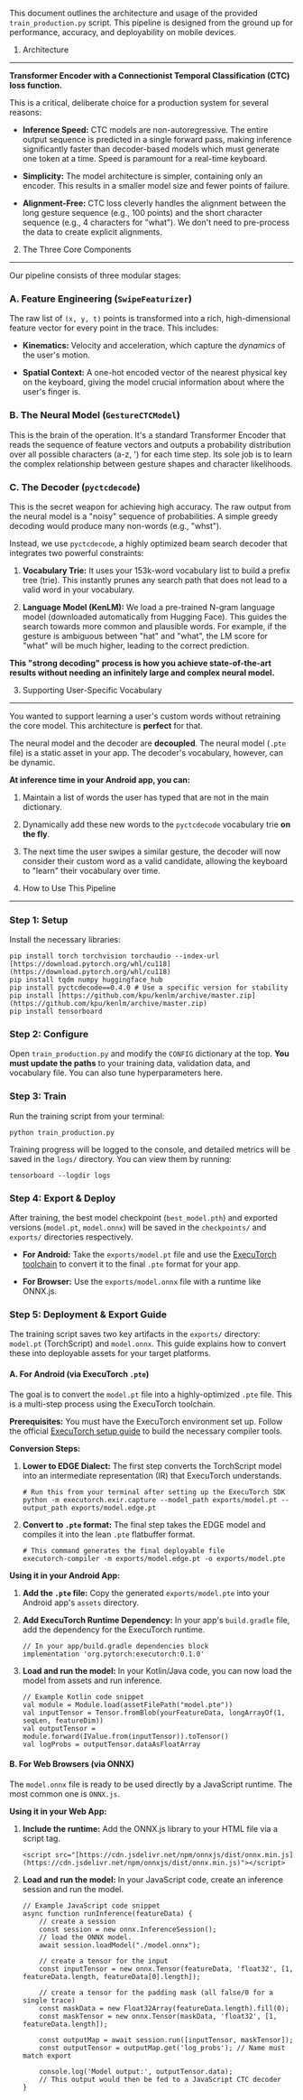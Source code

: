 This document outlines the architecture and usage of the provided
`train_production.py` script. This pipeline is designed from the ground
up for performance, accuracy, and deployability on mobile devices.

1. Architecture
-------------------------------------------

**Transformer Encoder with a Connectionist Temporal Classification (CTC)
loss function.**

This is a critical, deliberate choice for a production system for
several reasons:

-   **Inference Speed:** CTC models are non-autoregressive. The entire
    output sequence is predicted in a single forward pass, making
    inference significantly faster than decoder-based models which must
    generate one token at a time. Speed is paramount for a real-time
    keyboard.

-   **Simplicity:** The model architecture is simpler, containing only
    an encoder. This results in a smaller model size and fewer points of
    failure.

-   **Alignment-Free:** CTC loss cleverly handles the alignment between
    the long gesture sequence (e.g., 100 points) and the short character
    sequence (e.g., 4 characters for \"what\"). We don\'t need to
    pre-process the data to create explicit alignments.

2. The Three Core Components
----------------------------

Our pipeline consists of three modular stages:

### A. Feature Engineering (`SwipeFeaturizer`)

The raw list of `(x, y, t)` points is transformed into a rich,
high-dimensional feature vector for every point in the trace. This
includes:

-   **Kinematics:** Velocity and acceleration, which capture the
    *dynamics* of the user\'s motion.

-   **Spatial Context:** A one-hot encoded vector of the nearest
    physical key on the keyboard, giving the model crucial information
    about where the user\'s finger is.

### B. The Neural Model (`GestureCTCModel`)

This is the brain of the operation. It\'s a standard Transformer Encoder
that reads the sequence of feature vectors and outputs a probability
distribution over all possible characters (a-z, \') for each time step.
Its sole job is to learn the complex relationship between gesture shapes
and character likelihoods.

### C. The Decoder (`pyctcdecode`)

This is the secret weapon for achieving high accuracy. The raw output
from the neural model is a \"noisy\" sequence of probabilities. A simple
greedy decoding would produce many non-words (e.g., \"whst\").

Instead, we use `pyctcdecode`, a highly optimized beam search decoder
that integrates two powerful constraints:

1.  **Vocabulary Trie:** It uses your 153k-word vocabulary list to build
    a prefix tree (trie). This instantly prunes any search path that
    does not lead to a valid word in your vocabulary.

2.  **Language Model (KenLM):** We load a pre-trained N-gram language
    model (downloaded automatically from Hugging Face). This guides the
    search towards more common and plausible words. For example, if the
    gesture is ambiguous between \"hat\" and \"what\", the LM score for
    \"what\" will be much higher, leading to the correct prediction.

**This \"strong decoding\" process is how you achieve state-of-the-art
results without needing an infinitely large and complex neural model.**

3. Supporting User-Specific Vocabulary
--------------------------------------

You wanted to support learning a user\'s custom words without retraining
the core model. This architecture is **perfect** for that.

The neural model and the decoder are **decoupled**. The neural model
(`.pte` file) is a static asset in your app. The decoder\'s vocabulary,
however, can be dynamic.

**At inference time in your Android app, you can:**

1.  Maintain a list of words the user has typed that are not in the main
    dictionary.

2.  Dynamically add these new words to the `pyctcdecode` vocabulary trie
    **on the fly**.

3.  The next time the user swipes a similar gesture, the decoder will
    now consider their custom word as a valid candidate, allowing the
    keyboard to \"learn\" their vocabulary over time.

4. How to Use This Pipeline
---------------------------

### Step 1: Setup

Install the necessary libraries:

    pip install torch torchvision torchaudio --index-url [https://download.pytorch.org/whl/cu118](https://download.pytorch.org/whl/cu118)
    pip install tqdm numpy huggingface_hub
    pip install pyctcdecode==0.4.0 # Use a specific version for stability
    pip install [https://github.com/kpu/kenlm/archive/master.zip](https://github.com/kpu/kenlm/archive/master.zip)
    pip install tensorboard

### Step 2: Configure

Open `train_production.py` and modify the `CONFIG` dictionary at the
top. **You must update the paths** to your training data, validation
data, and vocabulary file. You can also tune hyperparameters here.

### Step 3: Train

Run the training script from your terminal:

    python train_production.py

Training progress will be logged to the console, and detailed metrics
will be saved in the `logs/` directory. You can view them by running:

    tensorboard --logdir logs

### Step 4: Export & Deploy

After training, the best model checkpoint (`best_model.pth`) and
exported versions (`model.pt`, `model.onnx`) will be saved in the
`checkpoints/` and `exports/` directories respectively.

-   **For Android:** Take the `exports/model.pt` file and use the
    [ExecuTorch
    toolchain](https://pytorch.org/executorch/stable/getting-started-setup.html "null")
    to convert it to the final `.pte` format for your app.

-   **For Browser:** Use the `exports/model.onnx` file with a runtime
    like ONNX.js.


### Step 5: Deployment & Export Guide

The training script saves two key artifacts in the `exports/` directory:
`model.pt` (TorchScript) and `model.onnx`. This guide explains how to
convert these into deployable assets for your target platforms.

#### A. For Android (via ExecuTorch `.pte`)

The goal is to convert the `model.pt` file into a highly-optimized
`.pte` file. This is a multi-step process using the ExecuTorch
toolchain.

**Prerequisites:** You must have the ExecuTorch environment set up.
Follow the official [ExecuTorch setup
guide](https://pytorch.org/executorch/stable/getting-started-setup.html "null")
to build the necessary compiler tools.

**Conversion Steps:**

1.  **Lower to EDGE Dialect:** The first step converts the TorchScript
    model into an intermediate representation (IR) that ExecuTorch
    understands.

        # Run this from your terminal after setting up the ExecuTorch SDK
        python -m executorch.exir.capture --model_path exports/model.pt --output_path exports/model.edge.pt

2.  **Convert to `.pte` format:** The final step takes the EDGE model
    and compiles it into the lean `.pte` flatbuffer format.

        # This command generates the final deployable file
        executorch-compiler -m exports/model.edge.pt -o exports/model.pte

**Using it in your Android App:**

1.  **Add the `.pte` file:** Copy the generated `exports/model.pte` into
    your Android app\'s `assets` directory.

2.  **Add ExecuTorch Runtime Dependency:** In your app\'s `build.gradle`
    file, add the dependency for the ExecuTorch runtime.

        // In your app/build.gradle dependencies block
        implementation 'org.pytorch:executorch:0.1.0' 

3.  **Load and run the model:** In your Kotlin/Java code, you can now
    load the model from assets and run inference.

        // Example Kotlin code snippet
        val module = Module.load(assetFilePath("model.pte"))
        val inputTensor = Tensor.fromBlob(yourFeatureData, longArrayOf(1, seqLen, featureDim))
        val outputTensor = module.forward(IValue.from(inputTensor)).toTensor()
        val logProbs = outputTensor.dataAsFloatArray

#### B. For Web Browsers (via ONNX)

The `model.onnx` file is ready to be used directly by a JavaScript
runtime. The most common one is `ONNX.js`.

**Using it in your Web App:**

1.  **Include the runtime:** Add the ONNX.js library to your HTML file
    via a script tag.

        <script src="[https://cdn.jsdelivr.net/npm/onnxjs/dist/onnx.min.js](https://cdn.jsdelivr.net/npm/onnxjs/dist/onnx.min.js)"></script>

2.  **Load and run the model:** In your JavaScript code, create an
    inference session and run the model.

        // Example JavaScript code snippet
        async function runInference(featureData) {
            // create a session
            const session = new onnx.InferenceSession();
            // load the ONNX model.
            await session.loadModel("./model.onnx");

            // create a tensor for the input
            const inputTensor = new onnx.Tensor(featureData, 'float32', [1, featureData.length, featureData[0].length]);

            // create a tensor for the padding mask (all false/0 for a single trace)
            const maskData = new Float32Array(featureData.length).fill(0);
            const maskTensor = new onnx.Tensor(maskData, 'float32', [1, featureData.length]);

            const outputMap = await session.run([inputTensor, maskTensor]);
            const outputTensor = outputMap.get('log_probs'); // Name must match export

            console.log('Model output:', outputTensor.data);
            // This output would then be fed to a JavaScript CTC decoder
        }


